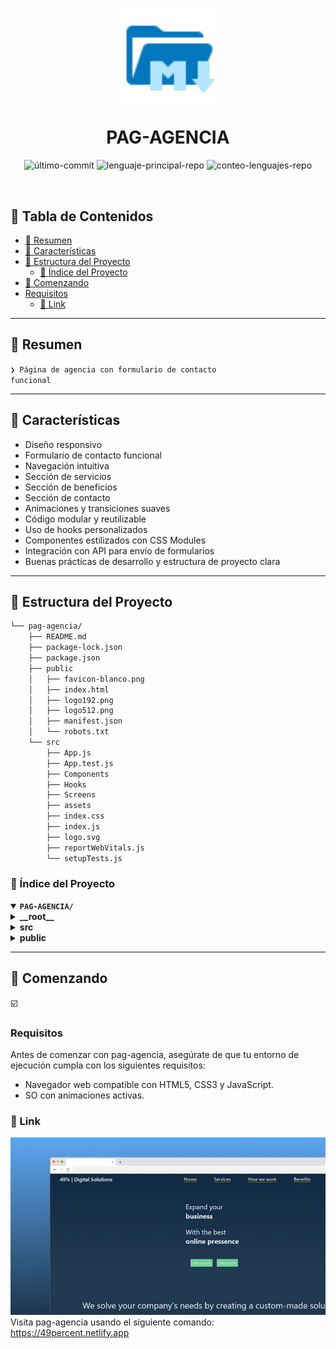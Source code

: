 <p align="center">
    <img src="https://raw.githubusercontent.com/PKief/vscode-material-icon-theme/ec559a9f6bfd399b82bb44393651661b08aaf7ba/icons/folder-markdown-open.svg" align="center" width="30%">
</p>
<p align="center"><h1 align="center">PAG-AGENCIA</h1></p>
<p align="center">
</p>
<p align="center">
    <img src="https://img.shields.io/github/last-commit/fergone03/pag-agencia?style=default&logo=git&logoColor=white&color=223951" alt="último-commit">
    <img src="https://img.shields.io/github/languages/top/fergone03/pag-agencia?style=default&color=223951" alt="lenguaje-principal-repo">
    <img src="https://img.shields.io/github/languages/count/fergone03/pag-agencia?style=default&color=223951" alt="conteo-lenguajes-repo">
</p>
<br>

## 🔗 Tabla de Contenidos

- [📍 Resumen](#-resumen)
- [👾 Características](#-características)
- [📁 Estructura del Proyecto](#-estructura-del-proyecto)
  - [📂 Índice del Proyecto](#-índice-del-proyecto)
- [🚀 Comenzando](#-comenzando)
- [Requisitos](#requisitos)
  - [🤖 Link](#-link)

---

## 📍 Resumen

<code>❯ Página de agencia con formulario de contacto funcional</code> 

---

## 👾 Características

- Diseño responsivo
- Formulario de contacto funcional
- Navegación intuitiva
- Sección de servicios
- Sección de beneficios
- Sección de contacto
- Animaciones y transiciones suaves
- Código modular y reutilizable
- Uso de hooks personalizados
- Componentes estilizados con CSS Modules
- Integración con API para envío de formularios
- Buenas prácticas de desarrollo y estructura de proyecto clara

---

## 📁 Estructura del Proyecto

```sh
└── pag-agencia/
    ├── README.md
    ├── package-lock.json
    ├── package.json
    ├── public
    │   ├── favicon-blanco.png
    │   ├── index.html
    │   ├── logo192.png
    │   ├── logo512.png
    │   ├── manifest.json
    │   └── robots.txt
    └── src
        ├── App.js
        ├── App.test.js
        ├── Components
        ├── Hooks
        ├── Screens
        ├── assets
        ├── index.css
        ├── index.js
        ├── logo.svg
        ├── reportWebVitals.js
        └── setupTests.js
```


### 📂 Índice del Proyecto
<details open>
    <summary><b><code>PAG-AGENCIA/</code></b></summary>
    <details> <!-- __root__ Submodule -->
        <summary><b>__root__</b></summary>
        <blockquote>
            <table>
            <tr>
                <td><b><a href='https://github.com/fergone03/pag-agencia/blob/master/package-lock.json'>package-lock.json</a></b></td>
                <td><code>Archivo de bloqueo de dependencias</code></td>
            </tr>
            <tr>
                <td><b><a href='https://github.com/fergone03/pag-agencia/blob/master/package.json'>package.json</a></b></td>
                <td><code>Archivo de configuración del proyecto</code></td>
            </tr>
            </table>
        </blockquote>
    </details>
    <details> <!-- src Submodule -->
        <summary><b>src</b></summary>
        <blockquote>
            <table>
            <tr>
                <td><b><a href='https://github.com/fergone03/pag-agencia/blob/master/src/index.css'>index.css</a></b></td>
                <td><code>Estilos globales de la aplicación</code></td>
            </tr>
            <tr>
                <td><b><a href='https://github.com/fergone03/pag-agencia/blob/master/src/App.test.js'>App.test.js</a></b></td>
                <td><code>Pruebas unitarias para App</code></td>
            </tr>
            <tr>
                <td><b><a href='https://github.com/fergone03/pag-agencia/blob/master/src/setupTests.js'>setupTests.js</a></b></td>
                <td><code>Configuración de pruebas</code></td>
            </tr>
            <tr>
                <td><b><a href='https://github.com/fergone03/pag-agencia/blob/master/src/App.js'>App.js</a></b></td>
                <td><code>Componente principal de la aplicación</code></td>
            </tr>
            <tr>
                <td><b><a href='https://github.com/fergone03/pag-agencia/blob/master/src/reportWebVitals.js'>reportWebVitals.js</a></b></td>
                <td><code>Reporte de métricas de rendimiento</code></td>
            </tr>
            <tr>
                <td><b><a href='https://github.com/fergone03/pag-agencia/blob/master/src/index.js'>index.js</a></b></td>
                <td><code>Punto de entrada de la aplicación</code></td>
            </tr>
            </table>
            <details>
                <summary><b>Componentes</b></summary>
                <blockquote>
                    <table>
                    <tr>
                        <td><b><a href='https://github.com/fergone03/pag-agencia/blob/master/src/Components/Step.js'>Step.js</a></b></td>
                        <td><code>Componente de paso</code></td>
                    </tr>
                    <tr>
                        <td><b><a href='https://github.com/fergone03/pag-agencia/blob/master/src/Components/NavBar.js'>NavBar.js</a></b></td>
                        <td><code>Componente de barra de navegación</code></td>
                    </tr>
                    <tr>
                        <td><b><a href='https://github.com/fergone03/pag-agencia/blob/master/src/Components/NavBar.module.css'>NavBar.module.css</a></b></td>
                        <td><code>Estilos para NavBar</code></td>
                    </tr>
                    <tr>
                        <td><b><a href='https://github.com/fergone03/pag-agencia/blob/master/src/Components/Step.module.css'>Step.module.css</a></b></td>
                        <td><code>Estilos para Step</code></td>
                    </tr>
                    </table>
                </blockquote>
            </details>
            <details>
                <summary><b>Hooks</b></summary>
                <blockquote>
                    <table>
                    <tr>
                        <td><b><a href='https://github.com/fergone03/pag-agencia/blob/master/src/Hooks/scrollPosition.js'>scrollPosition.js</a></b></td>
                        <td><code>Hook para posición de scroll</code></td>
                    </tr>
                    </table>
                </blockquote>
            </details>
            <details>
                <summary><b>Pantallas</b></summary>
                <blockquote>
                    <table>
                    <tr>
                        <td><b><a href='https://github.com/fergone03/pag-agencia/blob/master/src/Screens/Home.module.css'>Home.module.css</a></b></td>
                        <td><code>Estilos para Home</code></td>
                    </tr>
                    <tr>
                        <td><b><a href='https://github.com/fergone03/pag-agencia/blob/master/src/Screens/Benefits.js'>Benefits.js</a></b></td>
                        <td><code>Componente de beneficios</code></td>
                    </tr>
                    <tr>
                        <td><b><a href='https://github.com/fergone03/pag-agencia/blob/master/src/Screens/Contact.js'>Contact.js</a></b></td>
                        <td><code>Componente de contacto</code></td>
                    </tr>
                    <tr>
                        <td><b><a href='https://github.com/fergone03/pag-agencia/blob/master/src/Screens/Home.js'>Home.js</a></b></td>
                        <td><code>Componente de inicio</code></td>
                    </tr>
                    <tr>
                        <td><b><a href='https://github.com/fergone03/pag-agencia/blob/master/src/Screens/Services.module.css'>Services.module.css</a></b></td>
                        <td><code>Estilos para Services</code></td>
                    </tr>
                    <tr>
                        <td><b><a href='https://github.com/fergone03/pag-agencia/blob/master/src/Screens/Contact.module.css'>Contact.module.css</a></b></td>
                        <td><code>Estilos para Contact</code></td>
                    </tr>
                    <tr>
                        <td><b><a href='https://github.com/fergone03/pag-agencia/blob/master/src/Screens/HowWeWork.js'>HowWeWork.js</a></b></td>
                        <td><code>Componente de cómo trabajamos</code></td>
                    </tr>
                    <tr>
                        <td><b><a href='https://github.com/fergone03/pag-agencia/blob/master/src/Screens/Services.js'>Services.js</a></b></td>
                        <td><code>Componente de servicios</code></td>
                    </tr>
                    <tr>
                        <td><b><a href='https://github.com/fergone03/pag-agencia/blob/master/src/Screens/HowWeWork.module.css'>HowWeWork.module.css</a></b></td>
                        <td><code>Estilos para HowWeWork</code></td>
                    </tr>
                    <tr>
                        <td><b><a href='https://github.com/fergone03/pag-agencia/blob/master/src/Screens/Benefits.module.css'>Benefits.module.css</a></b></td>
                        <td><code>Estilos para Benefits</code></td>
                    </tr>
                    </table>
                </blockquote>
            </details>
        </blockquote>
    </details>
    <details> <!-- public Submodule -->
        <summary><b>public</b></summary>
        <blockquote>
            <table>
            <tr>
                <td><b><a href='https://github.com/fergone03/pag-agencia/blob/master/public/index.html'>index.html</a></b></td>
                <td><code>Archivo HTML principal</code></td>
            </tr>
            <tr>
                <td><b><a href='https://github.com/fergone03/pag-agencia/blob/master/public/manifest.json'>manifest.json</a></b></td>
                <td><code>Archivo de manifiesto de la aplicación</code></td>
            </tr>
            <tr>
                <td><b><a href='https://github.com/fergone03/pag-agencia/blob/master/public/robots.txt'>robots.txt</a></b></td>
            </tr>
            </table>
        </blockquote>
    </details>
</details>

---
## 🚀 Comenzando

☑️
### Requisitos 

Antes de comenzar con pag-agencia, asegúrate de que tu entorno de ejecución cumpla con los siguientes requisitos:

- Navegador web compatible con HTML5, CSS3 y JavaScript.
- SO con animaciones activas.

### 🤖 Link
![Imagen de la demo](public/svgl.webp)
Visita pag-agencia usando el siguiente comando:
https://49percent.netlify.app 
